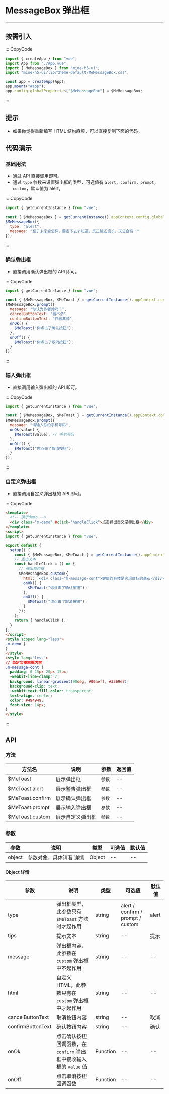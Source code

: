 # MessageBox 弹出框

---

## 按需引入

::: CopyCode

```JavaScript
import { createApp } from "vue";
import App from "./App.vue";
import { MeMessageBox } from "mine-h5-ui";
import "mine-h5-ui/lib/theme-default/MeMessageBox.css";

const app = createApp(App);
app.mount("#app");
app.config.globalProperties["$MeMessageBox"] = $MeMessageBox;
```

:::

## 提示

- 如果你觉得重新编写 HTML 结构麻烦，可以直接复制下面的代码。

## 代码演示

### 基础用法

- 通过 API 直接调用即可。
- 通过 `type` 参数来设置弹出框的类型，可选值有 `alert`，`confirm`，`prompt`，`custom`，默认值为 alert。

::: CopyCode

```JavaScript
import { getCurrentInstance } from "vue";

const { $MeMessageBox } = getCurrentInstance().appContext.config.globalProperties;
$MeMessageBox({
  type: "alert",
  message: "至于未来会怎样，要走下去才知道，反正路还很长，天总会亮！"
});
```

:::

### 确认弹出框

- 直接调用确认弹出框的 API 即可。

::: CopyCode

```JavaScript
import { getCurrentInstance } from "vue";

const { $MeMessageBox, $MeToast } = getCurrentInstance().appContext.config.globalProperties;
$MeMessageBox.prompt({
  message: "你认为作者帅吗？",
  cancelButtonText: "看不清",
  confirmButtonText: "作者真帅",
  onOk() {
    $MeToast("你点击了确认按钮");
  },
  onOff() {
    $MeToast("你点击了取消按钮");
  }
});
```

:::

### 输入弹出框

- 直接调用输入弹出框的 API 即可。

::: CopyCode

```JavaScript
import { getCurrentInstance } from "vue";

const { $MeMessageBox, $MeToast } = getCurrentInstance().appContext.config.globalProperties;
$MeMessageBox.prompt({
  message: "请输入你的手机号码",
  onOk(value) {
    $MeToast(value); // 手机号码
  },
  onOff() {
    $MeToast("你点击了取消按钮");
  }
});
```

:::

### 自定义弹出框

- 直接调用自定义弹出框的 API 即可。

::: CopyCode

```HTML
<template>
  <!-- 演示demo -->
  <div class="m-demo" @click="handleClick">点击弹出自义定弹出框</div>
</template>
<script>
import { getCurrentInstance } from "vue";

export default {
  setup() {
    const { $MeMessageBox, $MeToast } = getCurrentInstance().appContext.config.globalProperties;
    // 点击文本
    const handleClick = () => {
      // 弹出模态框
      $MeMessageBox.custom({
        html: `<div class="m-message-cont">健康的身体是实现目标的基石</div>`,
        onOk() {
          $MeToast("你点击了确认按钮");
        },
        onOff() {
          $MeToast("你点击了取消按钮");
        }
      });
    };
    return { handleClick };
  }
};
</script>
<style scoped lang="less">
.m-demo {
}
</style>
<style lang="less">
// 自定义模态框内容
.m-message-cont {
  padding: 0 15px 20px 15px;
  -webkit-line-clamp: 2;
  background: linear-gradient(90deg, #00aeff, #3369e7);
  background-clip: text;
  -webkit-text-fill-color: transparent;
  text-align: center;
  color: #494949;
  font-size: 14px;
}
</style>

```

:::

## API

### 方法

| 方法名           | 说明             | 参数   | 返回值 |
|------------------|------------------|--------|--------|
| $MeToast         | 展示弹出框       | `参数` | --     |
| $MeToast.alert   | 展示警告弹出框   | `参数` | --     |
| $MeToast.confirm | 展示确认弹出框   | `参数` | --     |
| $MeToast.prompt  | 展示输入弹出框   | `参数` | --     |
| $MeToast.custom  | 展示自定义弹出框 | `参数` | --     |

### 参数

| 参数   | 说明                               | 类型   | 可选值 | 默认值 |
|--------|------------------------------------|--------|--------|--------|
| object | 参数对象，具体请看 [详情](#object) | Object | --     | --     |

<h4 id="object">Object 详情</h4>

| 参数              | 说明                                                               | 类型     | 可选值                            | 默认值 |
|-------------------|--------------------------------------------------------------------|----------|-----------------------------------|--------|
| type              | 弹出框类型，此参数只有 `$MeToast` 方法时才起作用                   | string   | alert / confirm / prompt / custom | alert  |
| tips              | 提示文本                                                           | string   | --                                | 提示   |
| message           | 弹出框内容，此参数在 `custom` 弹出框中不起作用                     | string   | --                                | --     |
| html              | 自定义 HTML，此参数只有在 `custom` 弹出框中才起作用                | string   | --                                | --     |
| cancelButtonText  | 取消按钮内容                                                       | string   | --                                | 取消   |
| confirmButtonText | 确认按钮内容                                                       | string   | --                                | 确认   |
| onOk              | 点击确认按钮回调函数，在 `confirm` 弹出框中接收输入框的 `value` 值 | Function | --                                | --     |
| onOff             | 点击取消按钮回调函数                                               | Function | --                                | --     |
